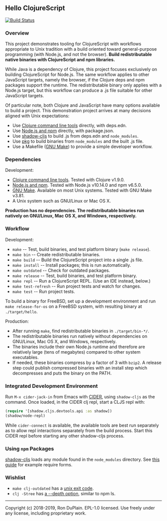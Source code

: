 ## Hello ClojureScript

[![Build Status][build]](https://travis-ci.org/rduplain/hello-cljs)


### Overview

This project demonstrates tooling for ClojureScript with workflows appropriate
to Unix tradition with a build oriented toward general-purpose programming
(with Node.js, and not the browser). **Build redistributable native binaries
with ClojureScript and npm libraries.**

While Java is a dependency of Clojure, this project focuses exclusively on
building ClojureScript for Node.js. The same workflow applies to other
JavaScript targets, namely the browser, if the Clojure deps and npm packages
support the runtime. The redistributable binary only applies with a Node.js
target, but this workflow can produce a .js file suitable for other JavaScript
targets.

Of particular note, both Clojure and JavaScript have many options available to
build a project. This demonstration project arrives at many decisions aligned
with Unix expectations:

* Use [Clojure command line tools][clojure cli] directly, with deps.edn.
* Use [Node.js and npm][node.js] directly, with package.json.
* Use [shadow-cljs][shadow-cljs] to build .js from deps.edn and `node_modules`.
* Use [pkg][pkg] to build binaries from `node_modules` and the built .js file.
* Use a Makefile ([GNU Make][make]) to provide a simple developer workflow.

[clojure cli]: https://clojure.org/guides/getting_started
[node.js]: https://nodejs.org/
[shadow-cljs]: http://shadow-cljs.org/
[pkg]: https://github.com/zeit/pkg
[make]: https://www.gnu.org/software/make/


### Dependencies

Development:

* [Clojure command line tools][clojure cli]. Tested with Clojure v1.9.0.
* [Node.js and npm][node.js]. Tested with Node.js v10.14.0 and npm v6.5.0.
* [GNU Make][make]. Available on most Unix systems. Tested with GNU Make v3.81.
* A Unix system such as GNU/Linux or Mac OS X.

**Production has no dependencies. The redistributable binaries run natively on
GNU/Linux, Mac OS X, and Windows, respectively.**


### Workflow

Development:

* `make` -- Test, build binaries, and test platform binary (`make release`).
* `make bin` -- Create redistributable binaries.
* `make build` -- Build the ClojureScript project into a single .js file.
* `make install` -- Install packages; this is run automatically.
* `make outdated` -- Check for outdated packages.
* `make release` -- Test, build binaries, and test platform binary.
* `make repl` -- Run a ClojureScript REPL. (Use an IDE instead, below.)
* `make test-refresh` -- Run project tests and watch for changes.
* `make test` -- Run project tests.

To build a binary for FreeBSD, set up a development environment and run `make
release-for-os` on a FreeBSD system, with resulting binary at `./target/hello`.


Production:

* After running `make`, find redistributable binaries in `./target/bin-*/`.
* The redistributable binaries run natively without dependencies on GNU/Linux,
  Mac OS X, and Windows, respectively.
* The binaries include their own Node.js runtime and therefore are relatively
  large (tens of megabytes) compared to other system executables.
* If needed, these binaries compress by a factor of 3 with `bzip2`. A release
  step could publish compressed binaries with an install step which
  decompresses and puts the binary on the PATH.


### Integrated Development Environment

Run `M-x cider-jack-in` from Emacs with [CIDER][cider], using `shadow-cljs` as
the command. Once loaded, in the CIDER clj repl, start a CLJS repl with:

```clojure
(require '[shadow.cljs.devtools.api :as shadow])
(shadow/node-repl)
```

While `cider-connect` is available, the available tools are best run separately
as to allow repl interactions separately from the build process. Start this
CIDER repl before starting any other shadow-cljs process.

[cider]: https://docs.cider.mx/


### Using `npm` Packages

[shadow-cljs][shadow-cljs] loads any module found in the `node_modules`
directory. See [this guide][shadow-cljs npm] for example require forms.

[shadow-cljs npm]: https://clojureverse.org/t/guide-on-how-to-use-import-npm-modules-packages-in-clojurescript/2298/1


### Wishlist

* `make clj-outdated` has a [unix exit code][depot exit].
* `clj -Stree` has [a --depth option][tools deps tree cli], similar to npm ls.

[depot exit]: https://github.com/Olical/depot/blob/v1.5.1/src/depot/outdated/main.clj#L52
[tools deps tree cli]: https://github.com/clojure/tools.deps.alpha/blob/tools.deps.alpha-0.5.460/src/main/clojure/clojure/tools/deps/alpha/script/print_tree.clj#L26


---

[build]: https://travis-ci.org/rduplain/hello-cljs.svg?branch=master

Copyright (c) 2018-2019, Ron DuPlain. EPL-1.0 licensed.
Use freely under any license, including proprietary work.
